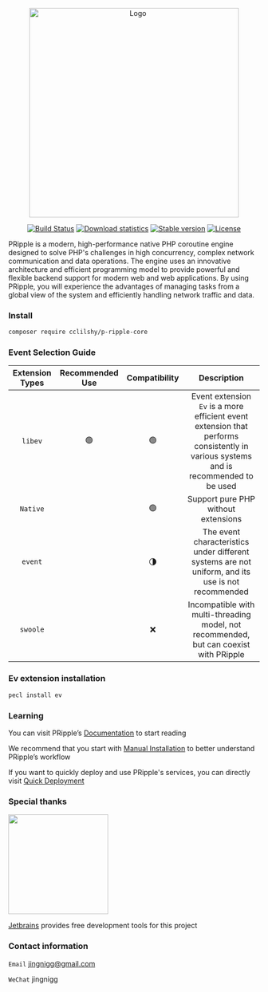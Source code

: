 <p align="center">
<img src="https://www.cloudtay.com/static/image/logo-wide.png" width="420" alt="Logo">
</p>
<p align="center">
<a href="#"><img src="https://img.shields.io/badge/PHP-%3E%3D%208.1-blue" alt="Build Status"></a>
<a href="https://packagist.org/packages/cclilshy/p-ripple-core"><img src="https://img.shields.io/packagist/dt/cclilshy/p-ripple-core " alt="Download statistics"></a>
<a href="https://packagist.org/packages/cclilshy/p-ripple-core"><img src="https://img.shields.io/packagist/v/cclilshy/p-ripple-core " alt="Stable version"></a>
<a href="https://packagist.org/packages/cclilshy/p-ripple-core"><img src="https://img.shields.io/packagist/l/cclilshy/p-ripple-core " alt="License"></a>
</p>
<p>
PRipple is a modern, high-performance native PHP coroutine engine designed to solve PHP's challenges in high concurrency, complex network communication and data operations.
The engine uses an innovative architecture and efficient programming model to provide powerful and flexible backend support for modern web and web applications.
By using PRipple, you will experience the advantages of managing tasks from a global view of the system and efficiently handling network traffic and data. </p>

### Install

````bash
composer require cclilshy/p-ripple-core
````

### Event Selection Guide

| Extension Types | Recommended Use | Compatibility |                                                             Description                                                              |
|:---------------:|:---------------:|:-------------:|:------------------------------------------------------------------------------------------------------------------------------------:|
|     `libev`     |       🟢        |      🟢️      | Event extension `Ev` is a more efficient event extension that performs consistently in various systems and is recommended to be used |
|    `Native`     |        ️        |      🟢       |                                                 Support pure PHP without extensions                                                  |
|     `event`     |                 |      🌗       |                  The event characteristics under different systems are not uniform, and its use is not recommended                   |
|    `swoole`     |                 |       ❌       |                        Incompatible with multi-threading model, not recommended, but can coexist with PRipple                        |

### Ev extension installation

```bash
pecl install ev
```

### Learning

You can visit PRipple’s [Documentation](https://p-ripple.cloudtay.com/) to start reading

We recommend that you start with [Manual Installation](https://p-ripple.cloudtay.com/docs/install/professional) to
better understand PRipple’s workflow

If you want to quickly deploy and use PRipple's services, you can directly
visit [Quick Deployment](https://p-ripple.cloudtay.com/docs/install/server)

### Special thanks

<a href="https://www.jetbrains.com/?from=p-ripple-core" target="__blank">
    <img src="https://www.jetbrains.com/company/brand/img/jetbrains_logo.png" width="200">
</a>

[Jetbrains](https://www.jetbrains.com/?from=p-ripple-core) provides free development tools for this project

### Contact information

`Email` jingnigg@gmail.com

`WeChat` jingnigg
